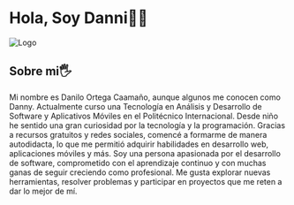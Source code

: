 # Hola, Soy  Danni👋😄
![Logo](https://www.google.com/url?sa=i&url=https%3A%2F%2Fwww.whitejaguars.com%2Fdesarrollo-seguro-software%2F&psig=AOvVaw18RzIY-EYTHFIbA2in0JUf&ust=1755492841000000&source=images&cd=vfe&opi=89978449&ved=0CBUQjRxqFwoTCJiS5cuGkY8DFQAAAAAdAAAAABAf)

## Sobre mi🖐️

 Mi nombre es Danilo Ortega Caamaño, aunque algunos  me conocen como Danny. Actualmente curso una Tecnología en Análisis y Desarrollo de Software y Aplicativos Móviles en el Politécnico Internacional. Desde niño he sentido una gran curiosidad por la tecnología y la programación. Gracias a recursos gratuitos y redes sociales, comencé a formarme de manera autodidacta, lo que me permitió adquirir habilidades en desarrollo web, aplicaciones móviles y más. Soy una persona apasionada por el desarrollo de software, comprometido con el aprendizaje continuo y con muchas ganas de seguir creciendo como profesional. Me gusta explorar nuevas herramientas, resolver problemas y participar en proyectos que me reten a dar lo mejor de mí. 

